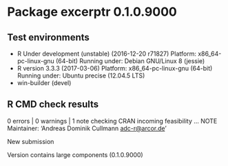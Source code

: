 
# Package  excerptr 0.1.0.9000 

## Test  environments  
- R Under development (unstable) (2016-12-20 r71827)
  Platform: x86_64-pc-linux-gnu (64-bit)
  Running under: Debian GNU/Linux 8 (jessie) 
- R version 3.3.3 (2017-03-06)
  Platform: x86_64-pc-linux-gnu (64-bit)
  Running under: Ubuntu precise (12.04.5 LTS) 
- win-builder (devel) 

## R CMD check results
0 errors | 0 warnings | 1 note 
checking CRAN incoming feasibility ... NOTE
Maintainer: ‘Andreas Dominik Cullmann <adc-r@arcor.de>’

New submission

Version contains large components (0.1.0.9000)


